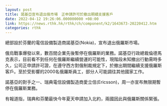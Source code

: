 ```yaml
---
layout: post
title: 諾基亞宣布退出俄市場　正申請許可於撤出期續支援客戶
date: 2022-04-12 19:26:06.000000000 +08:00
link: https://news.rthk.hk/rthk/ch/component/k2/1643673-20220412.htm
categories: rthk
---
```


總部設於芬蘭的電信設備製造商諾基亞(Nokia)，宣布退出俄羅斯市場。

俄烏戰事爆發以來，數百間企業先後暫停在俄羅斯的業務。諾基亞行政總裁倫德馬克表示，目前看不到任何在俄羅斯繼續營運的可能性，現階段未知撤出行動需時多久，公司正申請許可證，在遵守西方對俄制裁規定下，於撤出期間繼續支援俄羅斯客戶。至於受影響的2000名俄羅斯員工，部分人可能調往其他國家工作。

諾基亞的對手之一、瑞典電信設備製造商愛立信(Ericsson)，周一亦宣布無限期暫停在俄羅斯業務。

有報道指，瑞典和芬蘭最快今年夏天申請加入北約，兩國因此與俄羅斯關係緊張。
